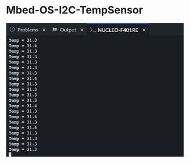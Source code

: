 # Mbed-OS-I2C-TempSensor


![Output Diagram](https://github.com/Kai-Heng/Mbed-OS-I2C-TempSensor/blob/main/Output.png)
